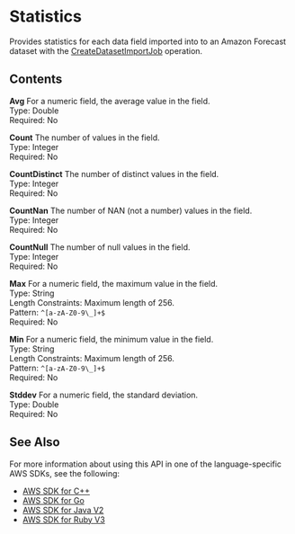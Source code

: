 # Statistics<a name="API_Statistics"></a>

Provides statistics for each data field imported into to an Amazon Forecast dataset with the [CreateDatasetImportJob](API_CreateDatasetImportJob.md) operation\.

## Contents<a name="API_Statistics_Contents"></a>

 **Avg**   <a name="forecast-Type-Statistics-Avg"></a>
For a numeric field, the average value in the field\.  
Type: Double  
Required: No

 **Count**   <a name="forecast-Type-Statistics-Count"></a>
The number of values in the field\.  
Type: Integer  
Required: No

 **CountDistinct**   <a name="forecast-Type-Statistics-CountDistinct"></a>
The number of distinct values in the field\.  
Type: Integer  
Required: No

 **CountNan**   <a name="forecast-Type-Statistics-CountNan"></a>
The number of NAN \(not a number\) values in the field\.  
Type: Integer  
Required: No

 **CountNull**   <a name="forecast-Type-Statistics-CountNull"></a>
The number of null values in the field\.  
Type: Integer  
Required: No

 **Max**   <a name="forecast-Type-Statistics-Max"></a>
For a numeric field, the maximum value in the field\.  
Type: String  
Length Constraints: Maximum length of 256\.  
Pattern: `^[a-zA-Z0-9\_]+$`   
Required: No

 **Min**   <a name="forecast-Type-Statistics-Min"></a>
For a numeric field, the minimum value in the field\.  
Type: String  
Length Constraints: Maximum length of 256\.  
Pattern: `^[a-zA-Z0-9\_]+$`   
Required: No

 **Stddev**   <a name="forecast-Type-Statistics-Stddev"></a>
For a numeric field, the standard deviation\.  
Type: Double  
Required: No

## See Also<a name="API_Statistics_SeeAlso"></a>

For more information about using this API in one of the language\-specific AWS SDKs, see the following:
+  [AWS SDK for C\+\+](https://docs.aws.amazon.com/goto/SdkForCpp/forecast-2018-06-26/Statistics) 
+  [AWS SDK for Go](https://docs.aws.amazon.com/goto/SdkForGoV1/forecast-2018-06-26/Statistics) 
+  [AWS SDK for Java V2](https://docs.aws.amazon.com/goto/SdkForJavaV2/forecast-2018-06-26/Statistics) 
+  [AWS SDK for Ruby V3](https://docs.aws.amazon.com/goto/SdkForRubyV3/forecast-2018-06-26/Statistics) 